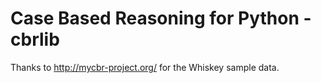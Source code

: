 # Case Based Reasoning for Python - cbrlib

Thanks to http://mycbr-project.org/ for the Whiskey sample data.

